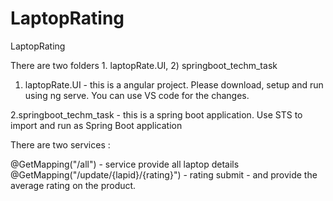 # LaptopRating
LaptopRating

There are two folders 1. laptopRate.UI, 2) springboot_techm_task

1. laptopRate.UI - this is a angular project.
Please download, setup and run using ng serve. You can use VS code for the changes.

2.springboot_techm_task - this is a spring boot application. Use STS to import and run as Spring Boot application

There are two services :

@GetMapping("/all") - service provide all laptop details	
@GetMapping("/update/{lapid}/{rating}") - rating submit - and provide the average rating on the product.


